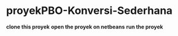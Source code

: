 # proyekPBO-Konversi-Sederhana
 
**clone this proyek**
**open the proyek on netbeans**
**run the proyek**
